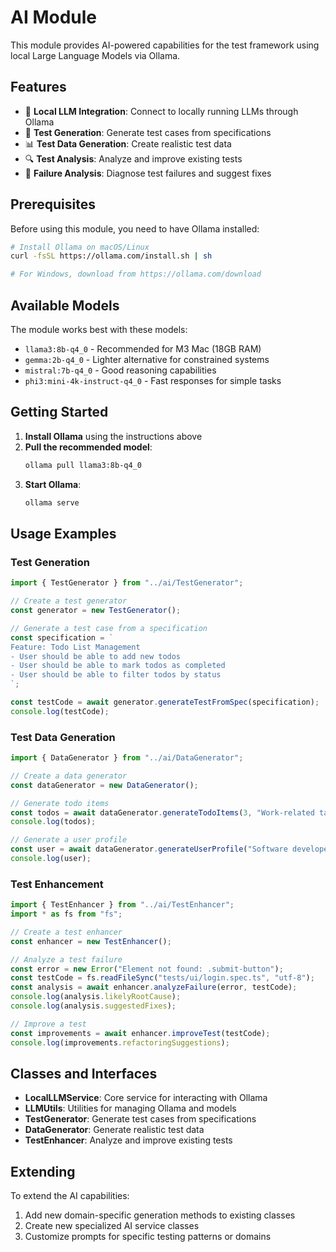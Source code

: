 # AI Module

This module provides AI-powered capabilities for the test framework using local Large Language Models via Ollama.

## Features

- 🤖 **Local LLM Integration**: Connect to locally running LLMs through Ollama
- 🧪 **Test Generation**: Generate test cases from specifications
- 📊 **Test Data Generation**: Create realistic test data
- 🔍 **Test Analysis**: Analyze and improve existing tests
- 🐛 **Failure Analysis**: Diagnose test failures and suggest fixes

## Prerequisites

Before using this module, you need to have Ollama installed:

```bash
# Install Ollama on macOS/Linux
curl -fsSL https://ollama.com/install.sh | sh

# For Windows, download from https://ollama.com/download
```

## Available Models

The module works best with these models:

- `llama3:8b-q4_0` - Recommended for M3 Mac (18GB RAM)
- `gemma:2b-q4_0` - Lighter alternative for constrained systems
- `mistral:7b-q4_0` - Good reasoning capabilities
- `phi3:mini-4k-instruct-q4_0` - Fast responses for simple tasks

## Getting Started

1. **Install Ollama** using the instructions above
2. **Pull the recommended model**:
   ```bash
   ollama pull llama3:8b-q4_0
   ```
3. **Start Ollama**:
   ```bash
   ollama serve
   ```

## Usage Examples

### Test Generation

```typescript
import { TestGenerator } from "../ai/TestGenerator";

// Create a test generator
const generator = new TestGenerator();

// Generate a test case from a specification
const specification = `
Feature: Todo List Management
- User should be able to add new todos
- User should be able to mark todos as completed
- User should be able to filter todos by status
`;

const testCode = await generator.generateTestFromSpec(specification);
console.log(testCode);
```

### Test Data Generation

```typescript
import { DataGenerator } from "../ai/DataGenerator";

// Create a data generator
const dataGenerator = new DataGenerator();

// Generate todo items
const todos = await dataGenerator.generateTodoItems(3, "Work-related tasks");
console.log(todos);

// Generate a user profile
const user = await dataGenerator.generateUserProfile("Software developer");
console.log(user);
```

### Test Enhancement

```typescript
import { TestEnhancer } from "../ai/TestEnhancer";
import * as fs from "fs";

// Create a test enhancer
const enhancer = new TestEnhancer();

// Analyze a test failure
const error = new Error("Element not found: .submit-button");
const testCode = fs.readFileSync("tests/ui/login.spec.ts", "utf-8");
const analysis = await enhancer.analyzeFailure(error, testCode);
console.log(analysis.likelyRootCause);
console.log(analysis.suggestedFixes);

// Improve a test
const improvements = await enhancer.improveTest(testCode);
console.log(improvements.refactoringSuggestions);
```

## Classes and Interfaces

- **LocalLLMService**: Core service for interacting with Ollama
- **LLMUtils**: Utilities for managing Ollama and models
- **TestGenerator**: Generate test cases from specifications
- **DataGenerator**: Generate realistic test data
- **TestEnhancer**: Analyze and improve existing tests

## Extending

To extend the AI capabilities:

1. Add new domain-specific generation methods to existing classes
2. Create new specialized AI service classes
3. Customize prompts for specific testing patterns or domains
